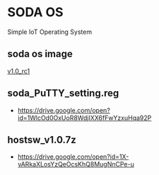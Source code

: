 # SODA OS
Simple IoT Operating System

## soda os image
[v1.0_rc1](https://drive.google.com/open?id=1rhhLE4Jenq9zFDy5zC9groXM5ABMMikA)

## soda_PuTTY_setting.reg
- https://drive.google.com/open?id=1WlcOd0OxUoR8WdjIXX6fFwYzxuHqa92P

## hostsw_v1.0.7z
- https://drive.google.com/open?id=1X-vARkaXLosYzQeOcsKhQ8MugNnCPe-u 
